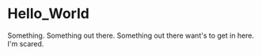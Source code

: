 # Hello_World
Something. Something out there. Something out there want's to get in here. I'm scared.
